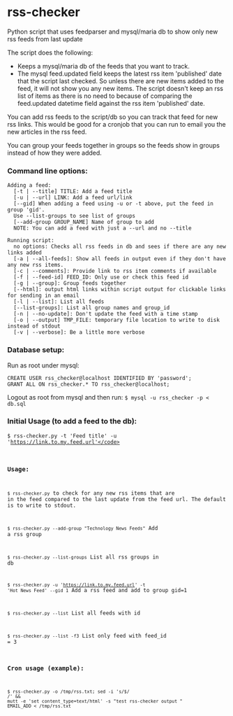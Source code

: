 # rss-checker
Python script that uses feedparser and mysql/maria db to show only new rss feeds from last update

The script does the following:
- Keeps a mysql/maria db of the feeds that you want to track.
- The mysql feed.updated field keeps the latest rss item 'published' date that the script last checked. So unless there are new items added to the feed, it will not show you any new items. The script doesn't keep an rss list of items as there is no need to because of comparing the feed.updated datetime field against the rss item 'published' date. 

You can add rss feeds to the script/db so you can track that feed for new rss links. 
This would be good for a cronjob that you can run to email you the new articles in the rss feed.

You can group your feeds together in groups so the feeds show in groups instead of how they were added.

### Command line options:
```
Adding a feed:
  [-t | --title] TITLE: Add a feed title
  [-u | --url] LINK: Add a feed url/link
  [--gid] When adding a feed using -u or -t above, put the feed in group 'gid'. 
  Use --list-groups to see list of groups
  [--add-group GROUP_NAME] Name of group to add
  NOTE: You can add a feed with just a --url and no --title

Running script:
  no options: Checks all rss feeds in db and sees if there are any new links added
  [-a | --all-feeds]: Show all feeds in output even if they don't have any new rss items.
  [-c | --comments]: Provide link to rss item comments if available
  [-f | --feed-id] FEED_ID: Only use or check this feed id
  [-g | --group]: Group feeds together
  [--html]: output html links within script output for clickable links for sending in an email
  [-l | --list]: List all feeds
  [--list-groups]: List all group names and group_id
  [-n | --no-update]: Don't update the feed with a time stamp
  [-o | --output] TMP_FILE: temporary file location to write to disk instead of stdout
  [-v | --verbose]: Be a little more verbose
```
### Database setup:
Run as root under mysql: 
```
CREATE USER rss_checker@localhost IDENTIFIED BY 'password';
GRANT ALL ON rss_checker.* TO rss_checker@localhost;
```
Logout as root from mysql and then run:
```$ mysql -u rss_checker -p < db.sql```

### Initial Usage (to add a feed to the db):
<code>$ rss-checker.py -t 'Feed title' -u 'https://link.to.my.feed.url'</code>

### Usage:
<code>$ rss-checker.py</code> to check for any new rss items that are in the feed compared to the last update from the feed url. The default is to write to stdout.

<code>$ rss-checker.py --add-group "Technology News Feeds"</code> Add a rss group

<code>$ rss-checker.py --list-groups</code> List all rss groups in db

<code>$ rss-checker.py -u 'https://link.to.my.feed.url' -t 'Hot News Feed' --gid 1</code> Add a rss feed and add to group gid=1

<code>$ rss-checker.py --list</code> List all feeds with id

<code>$ rss-checker.py --list -f3</code> List only feed with feed_id = 3

### Cron usage (example):
<code>$ rss-checker.py -o /tmp/rss.txt; sed -i 's/$/<br>/' && mutt -e 'set content_type=text/html' -s "test rss-checker output " EMAIL_ADD < /tmp/rss.txt</code>
